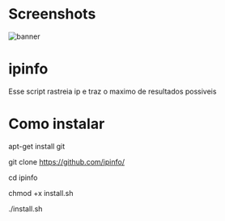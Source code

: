 # Screenshots
<img src="https://user-images.githubusercontent.com/88547689/130147953-1dcc2f10-67ee-48c7-99c3-487dcab19f70.png" alt="banner" style="max-width:100%;">
 
# ipinfo
 Esse script rastreia ip e traz o maximo de resultados possiveis
# Como instalar
apt-get install git
 
git clone https://github.com/ipinfo/
 
cd ipinfo
 
chmod +x install.sh
 
./install.sh
